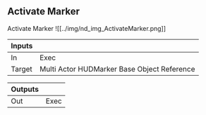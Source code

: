 ## Activate Marker
Activate Marker
![[../img/nd_img_ActivateMarker.png]]

|Inputs||
|--|--|
| In | Exec |
| Target | Multi Actor HUDMarker Base Object Reference |

|Outputs||
|--|--|
| Out | Exec |
